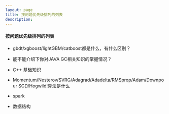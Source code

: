 ```yaml
---
layout: page
title: 按问题优先级排列的列表
description:
---
```


#### 按问题优先级排列的列表

- gbdt/xgboost/lightGBM/catboost都是什么，有什么区别？

- 能不能介绍下你对JAVA GC相关知识的掌握情况？

- C++ 基础知识

- Momentum/Nesterov/SVRG/Adagrad/Adadelta/RMSprop/Adam/Downpour SGD/Hogwild!算法是什么

- spark

- 数据结构
